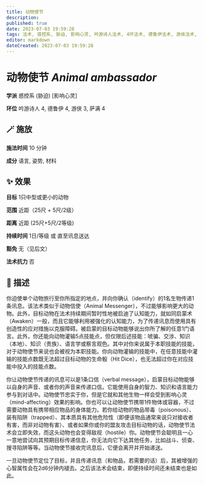 ```yaml
---
title: 动物使节
description: 
published: true
date: 2023-07-03 19:59:28
tags: 法术, 惑控系, 胁迫, 影响心灵, 吟游诗人法术, 4环法术, 德鲁伊法术, 游侠法术, 3环法术, 萨满法术
editor: markdown
dateCreated: 2023-07-03 19:59:28
---
```


# **动物使节** *Animal ambassador*

**学派** 惑控系 (胁迫) \[影响心灵\] 

**环位** 吟游诗人 4, 德鲁伊 4, 游侠 3, 萨满 4

## 🪄 施放

**施法时间** 10 分钟

**成分** 语言, 姿势, 材料

## ✨ 效果 

**目标** 1只中型或更小的动物 

**范围** 近距（25尺 + 5尺/2级）

**距离** 近距 (25尺+5尺/2等级)  

**持续时间** 1日/等级 或 直至讯息送达 

**豁免** 无（见后文）

**法术抗力** 否

## 📖 描述

你迫使单个动物旅行至你所指定的地点，并向你确认（identify）的1名生物传递1条讯息。该法术类似于动物信使（Animal Messenger），不过能够影响更大的动物。此外，目标动物在法术持续期间暂时性地被启迪了认知能力，就如同启蒙术（Awaken）一般，而且它能够利用被强化的认知能力，为了传递讯息而使用具有创造性的应对措施以克服障碍。被启蒙的目标动物能够说出你所了解的任意1门语言。此外，你还能向动物灌输5点技能点，但仅限后述技能：唬骗、交涉、知识（本地）、知识（贵族）、语言学或察言观色。其中对你来说属于本职技能的技能，对于动物使节来说也会被视为本职技能。你向动物灌输的技能中，在任意技能中灌输的技能点数既无法超过目标动物的生命骰（Hit Dice），也无法超过你在对应技能中投入的技能点数。

你让动物使节传递的讯息可以是1条口信（verbal message），启蒙目标动物能够以自身的声音、或者你的声音来传递口信。它能使用自身的智力、知识和语言能力参与到对话中。动物使节忠实于你，但是它就和其他生物一样会受到影响心灵（mind-affecting）效果的影响。你也可以让动物使节携带1件物体或容器，不过需要动物具有携带相应物品的身体能力。若你给动物的物品带毒（poisonous）、装有陷阱（trapped）、其本质具有其他危险性（即便该物品通常来说只对接收者有害，而非对动物有害）、或者如果你或你的盟友攻击目标动物的话，动物使节法术会立即失效，而这头动物也会变得敌视（hostile）你。动物使节会聪明且一心一意地尝试向其预期目标传递信息，你无法向它下达其他任务，比如战斗、侦查、搜寻陷阱等等。当动物使节接收完讯息后，它便会离开并开始递送。

一旦动物使节定位了目标，并且传递讯息（和物品，若需要的话）后，其被增强的心智属性会在2d6分钟内褪去。之后该法术会结束，即便持续时间还未结束也是如此。
    